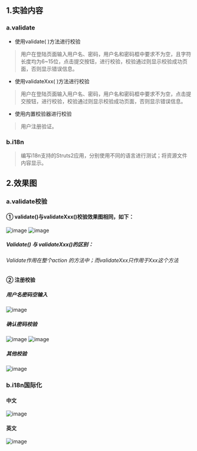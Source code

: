 ## 1.实验内容
### a.validate
- 使用validate( )方法进行校验

> 用户在登陆页面输入用户名、密码，用户名和密码框中要求不为空，且字符长度均为6~15位，点击提交按钮，进行校验，校验通过则显示校验成功页面，否则显示错误信息。

- 使用validateXxx( )方法进行校验

> 用户在登陆页面输入用户名、密码，用户名和密码框中要求不为空，点击提交按钮，进行校验，校验通过则显示校验成功页面，否则显示错误信息。

- 使用内置校验器进行校验

> 用户注册验证。

### b.i18n
> 编写i18n支持的Struts2应用，分别使用不同的语言进行测试；将资源文件内容显示。

## 2.效果图
### a.validate校验
#### ① validate()与validateXxx()校验效果图相同，如下：
![image](https://note.youdao.com/yws/public/resource/fe9e0264622d37b21b35aee1ab6a446a/xmlnote/D0DC348F9BD74D02B1529327D3480F1E/128)
![image](https://note.youdao.com/yws/public/resource/fe9e0264622d37b21b35aee1ab6a446a/xmlnote/3A757FD933524C2C810BE61C86089E98/130)

##### Validate() 与 validateXxx()的区别：
###### Validate作用在整个action 的方法中；而validateXxx只作用于Xxx这个方法

#### ② 注册校验
##### 用户名密码空输入
![image](https://note.youdao.com/yws/public/resource/fe9e0264622d37b21b35aee1ab6a446a/xmlnote/2CF3E9AF05FF41778F2738659276290B/139)
##### 确认密码校验
![image](https://note.youdao.com/yws/public/resource/fe9e0264622d37b21b35aee1ab6a446a/xmlnote/1972383DBE194BFB9DEFB0F79B8A675B/134)
![image](https://note.youdao.com/yws/public/resource/fe9e0264622d37b21b35aee1ab6a446a/xmlnote/E9DDFB3561184DDE875D884EE25AEC92/135)
##### 其他校验
![image](https://note.youdao.com/yws/public/resource/fe9e0264622d37b21b35aee1ab6a446a/xmlnote/D8BDDE96EF2B46C580DD76D19DADA6A7/138)
### b.i18n国际化
#### 中文
![image](https://note.youdao.com/yws/public/resource/fe9e0264622d37b21b35aee1ab6a446a/xmlnote/5EC90CF3BB5F410BBA8700897ED15308/137)
#### 英文
![image](https://note.youdao.com/yws/public/resource/fe9e0264622d37b21b35aee1ab6a446a/xmlnote/DE491962B3B344A296343293B6493A3B/136)